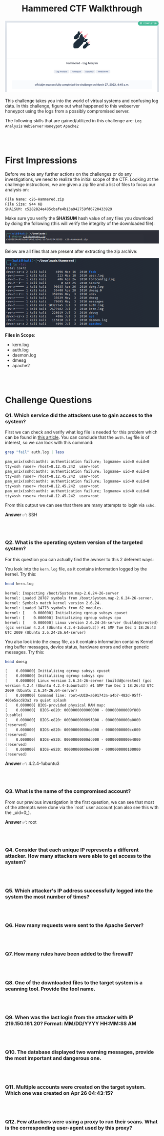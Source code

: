 <h1 align="center"> Hammered CTF Walkthrough </h1>

<h3 align="center">

![](Images/Hammered_Completed.png)

</h3>

<p>
This challenge takes you into the world of virtual systems and confusing log data. In this challenge, figure out what happened to this webserver honeypot using the logs from a possibly compromised server.

The following skills that are gained/utilized in this challenge are: `Log Analysis` `WebServer` `Honeypot` `Apache2`
</p>
<br></br>

<h1> First Impressions </h1>
<p>
Before we take any further actions on the challenges or do any investigations, we need to realize the initial scope of the CTF. Looking at the challenge instructions, we are given a zip file and a list of files to focus our analysis on:

    File Name: c26-Hammered.zip
    File Size: 944 KB
    SHA1SUM: c5282824e485cbafe4b13a942759fd6720433929

Make sure you verify the **SHA1SUM** hash value of any files you download by doing the following (this will verify the integrity of the downloaded file):

![](Images/Sha1sum_check.png)

Below are all files that are present after extracting the zip archive:

![](Images/Hammered_Extracted.png)

**Files in Scope**:
- kern.log
- auth.log
- daemon.log
- dmesg
- apache2


</p>
<br></br>

<h1> Challenge Questions </h1>

### Q1. Which service did the attackers use to gain access to the system?
<p>

First we can check and verify what log file is needed for this problem which can be found in [this article](https://www.eurovps.com/blog/important-linux-log-files-you-must-be-monitoring/). You can conclude that the `auth.log` file is of interest, so we can look with this command:

```bash
grep "fail" auth.log | less
```

```log
pam_unix(sshd:auth): authentication failure; logname= uid=0 euid=0 tty=ssh ruser= rhost=8.12.45.242  user=root
pam_unix(sshd:auth): authentication failure; logname= uid=0 euid=0 tty=ssh ruser= rhost=8.12.45.242  user=root
pam_unix(sshd:auth): authentication failure; logname= uid=0 euid=0 tty=ssh ruser= rhost=8.12.45.242  user=root
pam_unix(sshd:auth): authentication failure; logname= uid=0 euid=0 tty=ssh ruser= rhost=8.12.45.242  user=root
```         

From this output we can see that there are many attempts to login via `sshd`.

**Answer** ✅: SSH
</p>
<br></br>

### Q2. What is the operating system version of the targeted system?
<p>
For this question you can actually find the awnser to this 2 deferent ways:

You look into the `kern.log` file, as it contains information logged by the kernel. Try this:

```bash
head kern.log
```

```
kernel: Inspecting /boot/System.map-2.6.24-26-server
kernel: Loaded 28787 symbols from /boot/System.map-2.6.24-26-server.
kernel: Symbols match kernel version 2.6.24.
kernel: Loaded 14773 symbols from 62 modules.
kernel: [    0.000000] Initializing cgroup subsys cpuset
kernel: [    0.000000] Initializing cgroup subsys cpu
kernel: [    0.000000] Linux version 2.6.24-26-server (buildd@crested) (gcc version 4.2.4 (Ubuntu 4.2.4-1ubuntu3)) #1 SMP Tue Dec 1 18:26:43 UTC 2009 (Ubuntu 2.6.24-26.64-server)
```

You also look into the `dmesg` file, as it contains information contains Kernel ring buffer messages, device status, hardware errors and other generic messages. Try this:

```bash
head dmesg
```
```
[    0.000000] Initializing cgroup subsys cpuset
[    0.000000] Initializing cgroup subsys cpu
[    0.000000] Linux version 2.6.24-26-server (buildd@crested) (gcc version 4.2.4 (Ubuntu 4.2.4-1ubuntu3)) #1 SMP Tue Dec 1 18:26:43 UTC 2009 (Ubuntu 2.6.24-26.64-server)
[    0.000000] Command line: root=UUID=a691743a-a4b7-482d-95ff-406e5acd83a3 ro quiet splash
[    0.000000] BIOS-provided physical RAM map:
[    0.000000]  BIOS-e820: 0000000000000000 - 000000000009f800 (usable)
[    0.000000]  BIOS-e820: 000000000009f800 - 00000000000a0000 (reserved)
[    0.000000]  BIOS-e820: 00000000000ca000 - 00000000000cc000 (reserved)
[    0.000000]  BIOS-e820: 00000000000dc000 - 00000000000e4000 (reserved)
[    0.000000]  BIOS-e820: 00000000000e8000 - 0000000000100000 (reserved)
```

**Answer** ✅: 4.2.4-1ubuntu3
</p>
<br></br>

### Q3. What is the name of the compromised account?
<p>
From our previous investigation in the first question, we can see that most of the attempts were done via the `root` user account (can also see this with the _uid=0_).

**Answer** ✅: root

</p>
<br></br>

### Q4. Consider that each unique IP represents a different attacker. How many attackers were able to get access to the system?
<p>

</p>
<br></br>

### Q5. Which attacker's IP address successfully logged into the system the most number of times?
<p>

</p>
<br></br>

### Q6. How many requests were sent to the Apache Server?
<br></br>

### Q7. How many rules have been added to the firewall?
<p>

</p>
<br></br>

### Q8. One of the downloaded files to the target system is a scanning tool. Provide the tool name.
<p>

</p>
<br></br>

### Q9. When was the last login from the attacker with IP 219.150.161.20? Format: MM/DD/YYYY HH:MM:SS AM
<p>

</p>
<br></br>

### Q10. The database displayed two warning messages, provide the most important and dangerous one.
<p>

</p>
<br></br>

### Q11. Multiple accounts were created on the target system. Which one was created on Apr 26 04:43:15?
<p>

</p>
<br></br>

### Q12. Few attackers were using a proxy to run their scans. What is the corresponding user-agent used by this proxy?
<p>

</p>
<br></br>